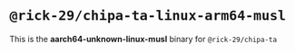 # `@rick-29/chipa-ta-linux-arm64-musl`

This is the **aarch64-unknown-linux-musl** binary for `@rick-29/chipa-ta`
